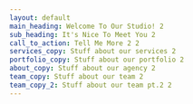 ```yaml
---
layout: default
main_heading: Welcome To Our Studio! 2
sub_heading: It's Nice To Meet You 2
call_to_action: Tell Me More 2 2
services_copy: Stuff about our services 2
portfolio_copy: Stuff about our portfolio 2
about_copy: Stuff about our agency 2
team_copy: Stuff about our team 2
team_copy_2: Stuff about our team pt.2 2
---
```


